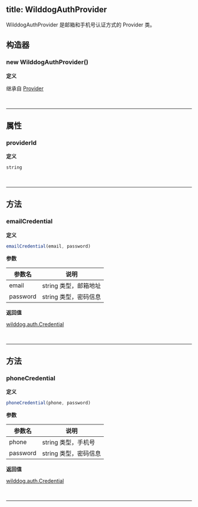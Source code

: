 
title: WilddogAuthProvider
---

WilddogAuthProvider 是邮箱和手机号认证方式的 Provider 类。

## 构造器
### new WilddogAuthProvider()

**定义**

继承自 [Provider](/api/auth/web/Provider.html)

</br>

------


## 属性

### providerId

**定义**

```js
string
```
</br>

------

## 方法

### emailCredential

**定义**

```js
emailCredential(email, password)
```

**参数**

| 参数名      | 说明             |
| -------- | -------------- |
| email    | string 类型，邮箱地址 |
| password | string 类型，密码信息 |

**返回值**

[wilddog.auth.Credential](/api/auth/web/Credential.html)

</br>

------

## 方法

### phoneCredential

**定义**

```js
phoneCredential(phone, password)
```

**参数**

| 参数名      | 说明             |
| -------- | -------------- |
| phone    | string 类型，手机号 |
| password | string 类型，密码信息 |

**返回值**

[wilddog.auth.Credential](/api/auth/web/Credential.html)

</br>

------